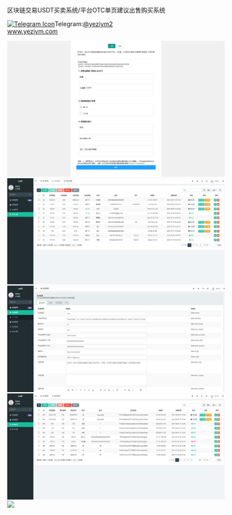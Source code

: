 区块链交易USDT买卖系统/平台OTC单页建议出售购买系统<p dir="auto"><a target="_blank" rel="noopener noreferrer nofollow" href="https://camo.githubusercontent.com/d614d90677fbc2e34c7c62ebc68c82379d87a57c4beaf05af65fec7ba6b72e36/68747470733a2f2f63646e2d69636f6e732d706e672e666c617469636f6e2e636f6d2f3531322f323131312f323131313634362e706e67"><img src="https://camo.githubusercontent.com/d614d90677fbc2e34c7c62ebc68c82379d87a57c4beaf05af65fec7ba6b72e36/68747470733a2f2f63646e2d69636f6e732d706e672e666c617469636f6e2e636f6d2f3531322f323131312f323131313634362e706e67" alt="Telegram Icon" style="width: 16px; max-width: 100%;" data-canonical-src="https://cdn-icons-png.flaticon.com/512/2111/2111646.png"></a>Telegram:<a href="https://t.me/yeziym2" rel="nofollow">@yeziym2</a><br><a href="https://www.yeziym.com/">www.yeziym.com</a></p><img src="https://github.com/yeziym/B5wqsiWWnJ/blob/main/73S6C.png"><img src="https://github.com/yeziym/B5wqsiWWnJ/blob/main/ou32T.png"><img src="https://github.com/yeziym/B5wqsiWWnJ/blob/main/yitSu.png"><img src="https://github.com/yeziym/B5wqsiWWnJ/blob/main/pUTzk.png"><img src="https://github.com/yeziym/B5wqsiWWnJ/blob/main/RMev6.png">